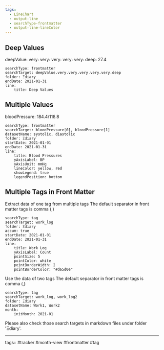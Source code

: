```yaml
---
tags:
  - LineChart
  - output-line
  - searchType-frontmatter
  - output-line-lineColor
---
```


## Deep Values

deepValue:
very:
very:
very:
very:
very:
deep: 27.4

```tracker
searchType: frontmatter
searchTarget: deepValue.very.very.very.very.very.deep
folder: Ξdiary
endDate: 2021-01-31
line:
    title: Deep Values
```

## Multiple Values

bloodPressure: 184.4/118.8

```tracker
searchType: frontmatter
searchTarget: bloodPressure[0], bloodPressure[1]
datasetName: systolic, diastolic
folder: Ξdiary
startDate: 2021-01-01
endDate: 2021-01-31
line:
    title: Blood Pressures
    yAxisLabel: BP
    yAxisUnit: mmHg
    lineColor: yellow, red
    showLegend: true
    legendPosition: bottom
```

## Multiple Tags in Front Matter

Extract data of one tag from multiple tags
The default separator in front matter tags is comma (,)

```tracker
searchType: tag
searchTarget: work_log
folder: Ξdiary
accum: true
startDate: 2021-01-01
endDate: 2021-01-31
line:
    title: Work Log
    yAxisLabel: Count
    pointSize: 5
    pointColor: white
    pointBorderWidth: 2
    pointBorderColor: "#d65d0e"
```

Use the data of two tags
The default separator in front matter tags is comma (,)

```tracker
searchType: tag
searchTarget: work_log, work_log2
folder: Ξdiary
datasetName: Work1, Work2
month:
    initMonth: 2021-01
```

Please also check those search targets in markdown files under folder 'Ξdiary'.

---

tags:: #tracker #month-view #frontmatter #tag
